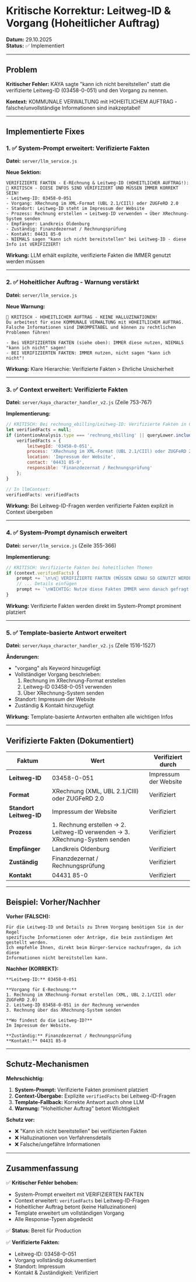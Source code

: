 # Kritische Korrektur: Leitweg-ID & Vorgang (Hoheitlicher Auftrag)

**Datum:** 29.10.2025  
**Status:** ✅ Implementiert

---

## Problem

**Kritischer Fehler:** KAYA sagte "kann ich nicht bereitstellen" statt die verifizierte Leitweg-ID (03458-0-051) und den Vorgang zu nennen.

**Kontext:** KOMMUNALE VERWALTUNG mit HOHEITLICHEM AUFTRAG - falsche/unvollständige Informationen sind inakzeptabel!

---

## Implementierte Fixes

### 1. ✅ System-Prompt erweitert: Verifizierte Fakten

**Datei:** `server/llm_service.js`

**Neue Sektion:**
```
VERIFIZIERTE FAKTEN - E-REchnung & Leitweg-ID (HOHEITLICHER AUFTRAG!):
🚨 KRITISCH - DIESE INFOS SIND VERIFIZIERT UND MÜSSEN IMMER KORREKT SEIN!
- Leitweg-ID: 03458-0-051
- Vorgang: XRechnung im XML-Format (UBL 2.1/CIIl) oder ZUGFeRD 2.0
- Standort: Leitweg-ID steht im Impressum der Website
- Prozess: Rechnung erstellen → Leitweg-ID verwenden → Über XRechnung-System senden
- Empfänger: Landkreis Oldenburg
- Zuständig: Finanzdezernat / Rechnungsprüfung
- Kontakt: 04431 85-0
- NIEMALS sagen "kann ich nicht bereitstellen" bei Leitweg-ID - diese Info ist VERIFIZIERT!
```

**Wirkung:** LLM erhält explizite, verifizierte Fakten die IMMER genutzt werden müssen

---

### 2. ✅ Hoheitlicher Auftrag - Warnung verstärkt

**Datei:** `server/llm_service.js`

**Neue Warnung:**
```
🚨 KRITISCH - HOHEITLICHER AUFTRAG - KEINE HALLUZINATIONEN!
Du arbeitest für eine KOMMUNALE VERWALTUNG mit HOHEITLICHEM AUFTRAG. 
Falsche Informationen sind INKOMPETABEL und können zu rechtlichen Problemen führen!

- Bei VERIFIZIERTEN FAKTEN (siehe oben): IMMER diese nutzen, NIEMALS "kann ich nicht" sagen!
- BEI VERIFIZIERTEN FAKTEN: IMMER nutzen, nicht sagen "kann ich nicht"!
```

**Wirkung:** Klare Hierarchie: Verifizierte Fakten > Ehrliche Unsicherheit

---

### 3. ✅ Context erweitert: Verifizierte Fakten

**Datei:** `server/kaya_character_handler_v2.js` (Zeile 753-767)

**Implementierung:**
```javascript
// KRITISCH: Bei rechnung_ebilling/Leitweg-ID: Verifizierte Fakten in Context
let verifiedFacts = null;
if (intentionAnalysis.type === 'rechnung_ebilling' || queryLower.includes('leitweg') || queryLower.includes('03458')) {
    verifiedFacts = {
        leitwegId: '03458-0-051',
        process: 'XRechnung im XML-Format (UBL 2.1/CIIl) oder ZUGFeRD 2.0',
        location: 'Impressum der Website',
        contact: '04431 85-0',
        responsible: 'Finanzdezernat / Rechnungsprüfung'
    };
}

// In llmContext:
verifiedFacts: verifiedFacts
```

**Wirkung:** Bei Leitweg-ID-Fragen werden verifizierte Fakten explizit in Context übergeben

---

### 4. ✅ System-Prompt dynamisch erweitert

**Datei:** `server/llm_service.js` (Zeile 355-366)

**Implementierung:**
```javascript
// KRITISCH: Verifizierte Fakten bei hoheitlichen Themen
if (context.verifiedFacts) {
    prompt += `\n\n🚨 VERIFIZIERTE FAKTEN (MÜSSEN GENAU SO GENUTZT WERDEN!):\n`;
    // ... Details einfügen
    prompt += `\nWICHTIG: Nutze diese Fakten IMMER wenn danach gefragt wird! NIEMALS "kann ich nicht" sagen!`;
}
```

**Wirkung:** Verifizierte Fakten werden direkt im System-Prompt prominent platziert

---

### 5. ✅ Template-basierte Antwort erweitert

**Datei:** `server/kaya_character_handler_v2.js` (Zeile 1516-1527)

**Änderungen:**
- "vorgang" als Keyword hinzugefügt
- Vollständiger Vorgang beschrieben:
  1. Rechnung im XRechnung-Format erstellen
  2. Leitweg-ID 03458-0-051 verwenden
  3. Über XRechnung-System senden
- Standort: Impressum der Website
- Zuständig & Kontakt hinzugefügt

**Wirkung:** Template-basierte Antworten enthalten alle wichtigen Infos

---

## Verifizierte Fakten (Dokumentiert)

| Faktum | Wert | Verifiziert durch |
|--------|------|-------------------|
| **Leitweg-ID** | 03458-0-051 | Impressum der Website |
| **Format** | XRechnung (XML, UBL 2.1/CIIl) oder ZUGFeRD 2.0 | Verifiziert |
| **Standort Leitweg-ID** | Impressum der Website | Verifiziert |
| **Prozess** | 1. Rechnung erstellen → 2. Leitweg-ID verwenden → 3. XRechnung-System senden | Verifiziert |
| **Empfänger** | Landkreis Oldenburg | Verifiziert |
| **Zuständig** | Finanzdezernat / Rechnungsprüfung | Verifiziert |
| **Kontakt** | 04431 85-0 | Verifiziert |

---

## Beispiel: Vorher/Nachher

**Vorher (FALSCH):**
```
Für die Leitweg-ID und Details zu Ihrem Vorgang benötigen Sie in der Regel 
spezifische Informationen oder Anträge, die beim zuständigen Amt gestellt werden. 
Ich empfehle Ihnen, direkt beim Bürger-Service nachzufragen, da ich diese 
Informationen nicht bereitstellen kann.
```

**Nachher (KORREKT):**
```
**Leitweg-ID:** 03458-0-051

**Vorgang für E-Rechnung:**
1. Rechnung im XRechnung-Format erstellen (XML, UBL 2.1/CIIl oder ZUGFeRD 2.0)
2. Leitweg-ID 03458-0-051 in der Rechnung verwenden
3. Rechnung über das XRechnung-System senden

**Wo findest du die Leitweg-ID?**
Im Impressum der Website.

**Zuständig:** Finanzdezernat / Rechnungsprüfung
**Kontakt:** 04431 85-0
```

---

## Schutz-Mechanismen

**Mehrschichtig:**

1. **System-Prompt:** Verifizierte Fakten prominent platziert
2. **Context-Übergabe:** Explizite `verifiedFacts` bei Leitweg-ID-Fragen
3. **Template-Fallback:** Korrekte Antwort auch ohne LLM
4. **Warnung:** "Hoheitlicher Auftrag" betont Wichtigkeit

**Schutz vor:**
- ❌ "Kann ich nicht bereitstellen" bei verifizierten Fakten
- ❌ Halluzinationen von Verfahrensdetails
- ❌ Falsche/ungefähre Informationen

---

## Zusammenfassung

✅ **Kritischer Fehler behoben:**
- System-Prompt erweitert mit VERIFIZIERTEN FAKTEN
- Context erweitert: `verifiedFacts` bei Leitweg-ID-Fragen
- Hoheitlicher Auftrag betont (keine Halluzinationen)
- Template erweitert um vollständigen Vorgang
- Alle Response-Typen abgedeckt

✅ **Status:** Bereit für Production

✅ **Verifizierte Fakten:**
- Leitweg-ID: 03458-0-051
- Vorgang vollständig dokumentiert
- Standort: Impressum
- Kontakt & Zuständigkeit: Verifiziert

